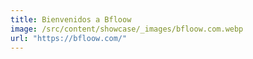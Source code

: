```yaml
---
title: Bienvenidos a Bfloow
image: /src/content/showcase/_images/bfloow.com.webp
url: "https://bfloow.com/"
---
```

